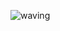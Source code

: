 ![waving](https://capsule-render.vercel.app/api?type=waving&height=200&text=Hyun-woo-Jeong&fontAlign=50&fontAlignY=40&color=gradient)
